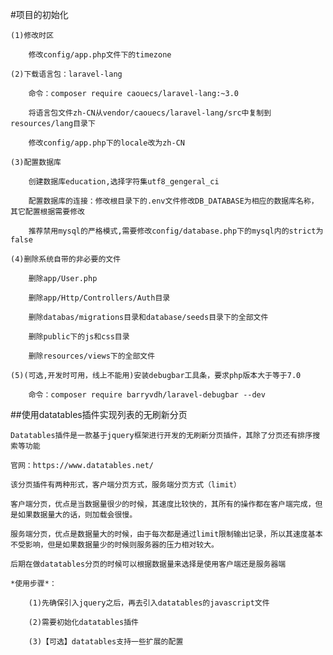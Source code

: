 #项目的初始化
    
    (1)修改时区

        修改config/app.php文件下的timezone

    (2)下载语言包：laravel-lang

        命令：composer require caouecs/laravel-lang:~3.0

        将语言包文件zh-CN从vendor/caouecs/laravel-lang/src中复制到resources/lang目录下

        修改config/app.php下的locale改为zh-CN

    (3)配置数据库

        创建数据库education,选择字符集utf8_gengeral_ci

        配置数据库的连接：修改根目录下的.env文件修改DB_DATABASE为相应的数据库名称，其它配置根据需要修改

        推荐禁用mysql的严格模式,需要修改config/database.php下的mysql内的strict为false

    (4)删除系统自带的非必要的文件

        删除app/User.php

        删除app/Http/Controllers/Auth目录

        删除databas/migrations目录和database/seeds目录下的全部文件

        删除public下的js和css目录

        删除resources/views下的全部文件

    (5)(可选,开发时可用，线上不能用)安装debugbar工具条，要求php版本大于等于7.0

        命令：composer require barryvdh/laravel-debugbar --dev

##使用datatables插件实现列表的无刷新分页

    Datatables插件是一款基于jquery框架进行开发的无刷新分页插件，其除了分页还有排序搜索等功能

    官网：https://www.datatables.net/

    该分页插件有两种形式，客户端分页方式，服务端分页方式（limit）

    客户端分页，优点是当数据量很少的时候，其速度比较快的，其所有的操作都在客户端完成，但是如果数据量大的话，则加载会很慢。

    服务端分页，优点是数据量大的时候，由于每次都是通过limit限制输出记录，所以其速度基本不受影响，但是如果数据量少的时候则服务器的压力相对较大。

    后期在做datatables分页的时候可以根据数据量来选择是使用客户端还是服务器端   

    *使用步骤*：

        (1)先确保引入jquery之后，再去引入datatables的javascript文件

        (2)需要初始化datatables插件

        (3)【可选】datatables支持一些扩展的配置
